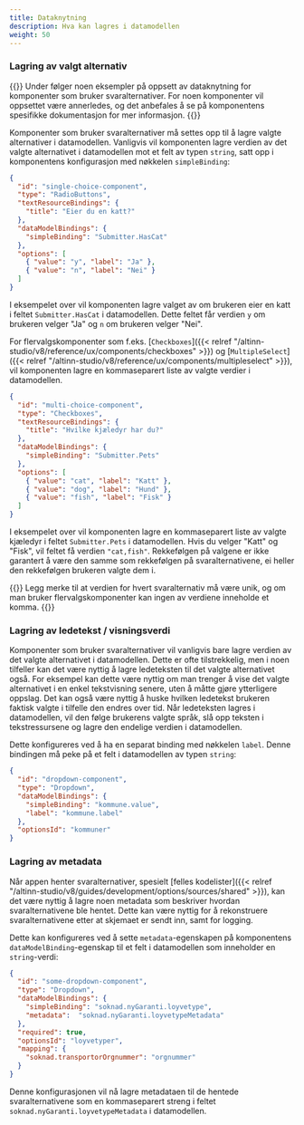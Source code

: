 ```yaml
---
title: Dataknytning
description: Hva kan lagres i datamodellen
weight: 50
---
```


### Lagring av valgt alternativ

{{<notice info>}}
Under følger noen eksempler på oppsett av dataknytning for komponenter som bruker svaralternativer. For noen komponenter
vil oppsettet være annerledes, og det anbefales å se på komponentens spesifikke dokumentasjon for mer informasjon.
{{</notice>}}

Komponenter som bruker svaralternativer må settes opp til å lagre valgte alternativer i datamodellen. Vanligvis vil
komponenten lagre verdien av det valgte alternativet i datamodellen mot et felt av typen `string`, satt opp i
komponentens konfigurasjon med nøkkelen `simpleBinding`:

```json {hl_lines=["8"]}
{
  "id": "single-choice-component",
  "type": "RadioButtons",
  "textResourceBindings": {
    "title": "Eier du en katt?"
  },
  "dataModelBindings": {
    "simpleBinding": "Submitter.HasCat"
  },
  "options": [
    { "value": "y", "label": "Ja" },
    { "value": "n", "label": "Nei" }
  ]
}
```

I eksempelet over vil komponenten lagre valget av om brukeren eier en katt i feltet `Submitter.HasCat` i datamodellen.
Dette feltet får verdien `y` om brukeren velger "Ja" og `n` om brukeren velger "Nei".

For flervalgskomponenter som f.eks. [`Checkboxes`]({{< relref "/altinn-studio/v8/reference/ux/components/checkboxes" >}}) og
[`MultipleSelect`]({{< relref "/altinn-studio/v8/reference/ux/components/multipleselect" >}}), vil komponenten lagre en kommaseparert
liste av valgte verdier i datamodellen.

```json
{
  "id": "multi-choice-component",
  "type": "Checkboxes",
  "textResourceBindings": {
    "title": "Hvilke kjæledyr har du?"
  },
  "dataModelBindings": {
    "simpleBinding": "Submitter.Pets"
  },
  "options": [
    { "value": "cat", "label": "Katt" },
    { "value": "dog", "label": "Hund" },
    { "value": "fish", "label": "Fisk" }
  ]
}
```

I eksempelet over vil komponenten lagre en kommaseparert liste av valgte kjæledyr i feltet `Submitter.Pets` i
datamodellen. Hvis du velger "Katt" og "Fisk", vil feltet få verdien `"cat,fish"`. Rekkefølgen på valgene er ikke
garantert å være den samme som rekkefølgen på svaralternativene, ei heller den rekkefølgen brukeren valgte dem i.

{{<notice warning>}}
Legg merke til at verdien for hvert svaralternativ må være unik, og om man bruker flervalgskomponenter kan ingen
av verdiene inneholde et komma.
{{</notice>}}

### Lagring av ledetekst / visningsverdi

Komponenter som bruker svaralternativer vil vanligvis bare lagre verdien av det valgte alternativet i datamodellen.
Dette er ofte tilstrekkelig, men i noen tilfeller kan det være nyttig å lagre ledeteksten til det valgte alternativet
også. For eksempel kan dette være nyttig om man trenger å vise det valgte alternativet i en enkel tekstvisning senere,
uten å måtte gjøre ytterligere oppslag. Det kan også være nyttig å huske hvilken ledetekst brukeren faktisk valgte i
tilfelle den endres over tid. Når ledeteksten lagres i datamodellen, vil den følge brukerens valgte språk, slå opp
teksten i tekstressursene og lagre den endelige verdien i datamodellen.

Dette konfigureres ved å ha en separat binding med nøkkelen `label`. Denne bindingen må peke på et felt i
datamodellen av typen `string`:

```json {hl_lines=["6"]}
{
  "id": "dropdown-component",
  "type": "Dropdown",
  "dataModelBindings": {
    "simpleBinding": "kommune.value",
    "label": "kommune.label"
  },
  "optionsId": "kommuner"
}
```

### Lagring av metadata

Når appen henter svaralternativer, spesielt [felles kodelister]({{< relref "/altinn-studio/v8/guides/development/options/sources/shared" >}}), kan det være nyttig å lagre
noen metadata som beskriver hvordan svaralternativene ble hentet. Dette kan være nyttig for å rekonstruere
svaralternativene etter at skjemaet er sendt inn, samt for logging.

Dette kan konfigureres ved å sette `metadata`-egenskapen på komponentens `dataModelBinding`-egenskap til et felt i
datamodellen som inneholder en `string`-verdi:

```json {hl_lines=["9"]}
{
  "id": "some-dropdown-component",
  "type": "Dropdown",
  "dataModelBindings": {
    "simpleBinding": "soknad.nyGaranti.loyvetype",
    "metadata":  "soknad.nyGaranti.loyvetypeMetadata"
  },
  "required": true,
  "optionsId": "loyvetyper",
  "mapping": {
    "soknad.transportorOrgnummer": "orgnummer"
  }
}
```

Denne konfigurasjonen vil nå lagre metadataen til de hentede svaralternativene som en kommaseparert streng i
feltet `soknad.nyGaranti.loyvetypeMetadata` i datamodellen.
